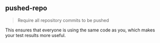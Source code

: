 ## pushed-repo

> Require all repository commits to be pushed

This ensures that everyone is using the same code as you, which makes your test results more useful.
